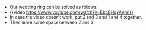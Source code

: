 - Our wedding ring can be solved as follows:
- {{video https://www.youtube.com/watch?v=Bbc8HgYAVmI}}
- In case the video doesn't work, put 2 and 3 and 1 and 4 together.
- Then leave some space between 2 and 3